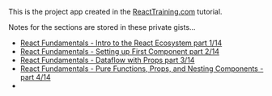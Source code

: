 This is the project app created in the [ReactTraining.com](https://online.reacttraining.com/courses/) tutorial.

Notes for the sections are stored in these private gists...

- [React Fundamentals - Intro to the React Ecosystem part 1/14](https://gist.github.com/cfsanderson/d9cb230ebcf28088c20d1bc9f9ff1dd5)
- [React Fundamentals - Setting up First Component part 2/14](https://gist.github.com/cfsanderson/0c8ad094b7bcf8c66a7f1ae3d9956ccf)
- [React Fundamentals - Dataflow with Props part 3/14](https://gist.github.com/77e2812ecb1db823d6360605d5bd22c5)
- [React Fundamentals - Pure Functions, Props, and Nesting Components - part 4/14](https://gist.github.com/cfsanderson/dd30984d993d039e07c4f1b57933746d)
-
